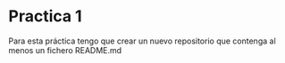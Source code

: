# Practica 1
Para esta práctica tengo que crear un nuevo repositorio que contenga al menos un fichero README.md
